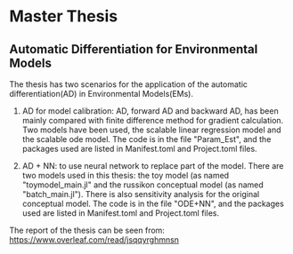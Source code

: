 # Master Thesis
## Automatic Differentiation for Environmental Models

The thesis has two scenarios for the application of the automatic differentiation(AD) in Environmental Models(EMs).

1) AD for model calibration: AD, forward AD and backward AD, has been mainly compared with finite difference method for gradient calculation. Two models have been used, the scalable linear regression model and the scalable ode model. The code is in the file "Param_Est", and the packages used are listed in Manifest.toml and Project.toml files. 

2) AD + NN: to use neural network to replace part of the model. There are two models used in this thesis: the toy model (as named "toymodel_main.jl" and the russikon conceptual model (as named "batch_main.jl"). There is also sensitivity analysis for the original conceptual model. The code is in the file "ODE+NN", and the packages used are listed in Manifest.toml and Project.toml files. 

The report of the thesis can be seen from: 
https://www.overleaf.com/read/jsqqyrghmnsn


